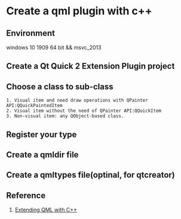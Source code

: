 # Create a qml plugin with c++

## Environment

windows 10 1909 64 bit && msvc_2013

## Create a **Qt Quick 2 Extension Plugin** project

## Choose a class to sub-class

    1. Visual item and need draw operations with QPainter API:QQuickPaintedItem
    2. Visual item without the need of QPainter API:QQuickItem
    3. Non-visual item: any QObject-based class.

## Register your type

## Create a qmldir file

## Create a qmltypes file(optinal, for qtcreator)

## Reference

1. [Extending QML with C++](https://doc.qt.io/qt-5/qtqml-tutorials-extending-qml-example.html)
